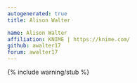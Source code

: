 ```yaml
---
autogenerated: true
title: Alison Walter

name: Alison Walter
affiliation: KNIME | https://knime.com/
github: awalter17
forum: awalter17
---
```

{% include warning/stub %}

